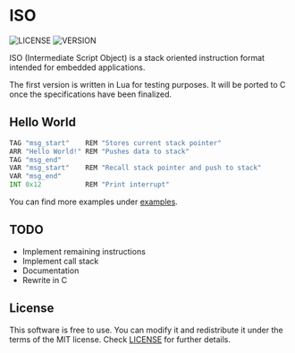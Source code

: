 # ISO
![LICENSE](https://img.shields.io/badge/LICENSE-MIT-green.svg) ![VERSION](https://img.shields.io/badge/VERSION-0-blue)

ISO (Intermediate Script Object) is a stack oriented instruction format intended for embedded applications.

The first version is written in Lua for testing purposes. It will be ported to C once the specifications have been finalized.
## Hello World
```asm
TAG "msg_start"    REM "Stores current stack pointer"
ARR "Hello World!" REM "Pushes data to stack"
TAG "msg_end"
VAR "msg_start"    REM "Recall stack pointer and push to stack"
VAR "msg_end"
INT 0x12           REM "Print interrupt"
```
You can find more examples under [examples](examples).

## TODO
- Implement remaining instructions
- Implement call stack
- Documentation
- Rewrite in C
## License
This software is free to use. You can modify it and redistribute it under the terms of the MIT license. Check [LICENSE](LICENSE) for further details.
